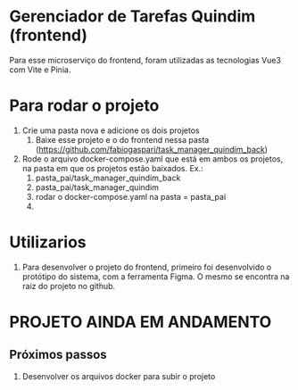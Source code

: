 # Gerenciador de Tarefas Quindim (frontend)
Para esse microserviço do frontend, foram utilizadas as tecnologias Vue3 com Vite e Pinia.

# Para rodar o projeto
1. Crie uma pasta nova e adicione os dois projetos
   1. Baixe esse projeto e o do frontend nessa pasta (https://github.com/fabiogaspari/task_manager_quindim_back)
2. Rode o arquivo docker-compose.yaml que está em ambos os projetos, na pasta em que os projetos estão baixados. Ex.:
   1. pasta_pai/task_manager_quindim_back
   2. pasta_pai/task_manager_quindim
   3. rodar o docker-compose.yaml na pasta = pasta_pai
   4. 
# Utilizarios
1. Para desenvolver o projeto do frontend, primeiro foi desenvolvido o protótipo do sistema, com a ferramenta Figma. O mesmo se encontra na raiz do projeto no github.

# PROJETO AINDA EM ANDAMENTO
## Próximos passos
1. Desenvolver os arquivos docker para subir o projeto
